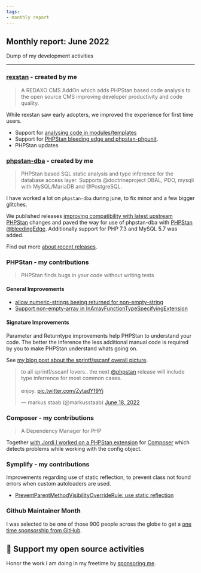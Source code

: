```yaml
---
tags:
- monthly report
---
```


## Monthly report: June 2022

Dump of my development activities

---

### [rexstan](https://staabm.github.io/2022/06/18/rexstan-REDAXO-AddOn.html) - created by me

> A REDAXO CMS AddOn which adds PHPStan based code analysis to the open source CMS improving developer productivity and code quality.

While rexstan saw early adopters, we improved the experience for first time users.

- Support for [analysing code in modules/templates](https://github.com/FriendsOfREDAXO/rexstan/releases/tag/1.0.12)
- Support for [PHPStan bleeding edge and phpstan-phpunit](https://github.com/FriendsOfREDAXO/rexstan/releases/tag/1.0.10).
- PHPStan updates


### [phpstan-dba](https://github.com/staabm/phpstan-dba/) - created by me

> PHPStan based SQL static analysis and type inference for the database access layer.
> Supports @doctrineproject DBAL, PDO, mysqli with MySQL/MariaDB and @PostgreSQL.

I have worked a lot on `phpstan-dba` during june, to fix minor and a few bigger glitches.

We published releases [improving compatibility with latest upstream PHPStan](https://phpstan.org/blog/preprocessing-ast-for-custom-rules) changes and paved the way for use of phpstan-dba with [PHPStan @bleedingEdge](https://phpstan.org/blog/what-is-bleeding-edge).
Additionally support for PHP 7.3 and MySQL 5.7 was added.

Find out more [about recent releases](https://github.com/staabm/phpstan-dba/releases).


### PHPStan - my contributions

> PHPStan finds bugs in your code without writing tests

#### General Improvements

- [allow numeric-strings beeing returned for non-empty-string](https://github.com/phpstan/phpstan-src/pull/1428)
- [Support non-empty-array in InArrayFunctionTypeSpecifyingExtension](https://github.com/phpstan/phpstan-src/pull/1108)

#### Signature Improvements

Parameter and Returntype improvements help PHPStan to understand your code. The better the inference the less additional manual code is required by you to make PHPStan understand whats going on.

See [my blog post about the sprintf/sscanf overall picture](https://staabm.github.io/2022/06/23/phpstan-sprintf-sscanf-inference.html).

<blockquote class="twitter-tweet"><p lang="en" dir="ltr">to all sprintf/sscanf lovers.. the next <a href="https://twitter.com/phpstan?ref_src=twsrc%5Etfw">@phpstan</a> release will include type inferrence for most common cases.<br><br>enjoy. <a href="https://t.co/ZytadYf9Yj">pic.twitter.com/ZytadYf9Yj</a></p>&mdash; markus staab (@markusstaab) <a href="https://twitter.com/markusstaab/status/1538045189578805249?ref_src=twsrc%5Etfw">June 18, 2022</a></blockquote> <script async src="https://platform.twitter.com/widgets.js" charset="utf-8"></script> 

### Composer - my contributions

> A Dependency Manager for PHP

Together [with Jordi I worked on a PHPStan extension](https://github.com/composer/composer/pull/10635) for [Composer](https://getcomposer.org/) which detects problems while working with the config object.


### Symplify - my contributions

Improvements regarding use of static reflection, to prevent class not found errors when custom autoloaders are used.

- [PreventParentMethodVisibilityOverrideRule: use static reflection](https://github.com/symplify/symplify/pull/4167)


### Github Maintainer Month

I was selected to be one of those 900 people across the globe to get a [one time sponsorship from GitHub](https://staabm.github.io/2022/06/24/github-maintainer-month.html).


## 💌 Support my open source activities

Honor the work I am doing in my freetime by [sponsoring me](https://github.com/sponsors/staabm). 
